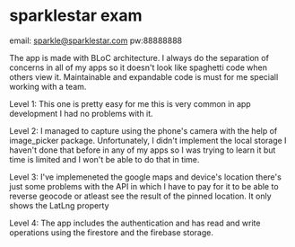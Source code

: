 # sparklestar exam

email: sparkle@sparklestar.com pw:88888888

The app is made with BLoC architecture. I always do the separation of concerns in all of my apps so it doesn't look like spaghetti code when others view it. Maintainable and expandable code is must for me speciall working with a team. 

Level 1: 
This one is pretty easy for me this is very common in app development I had no problems with it.

Level 2: 
I managed to capture using the phone's camera with the help of image_picker package. Unfortunately, I didn't implement the local storage I haven't done that before in any of my apps so I was trying to learn it but time is limited and I won't be able to do that in time. 

Level 3: 
I've implemeneted the google maps and device's location there's just some problems with the API in which I have to pay for it to be able to reverse geocode or atleast see the result of the pinned location. It only shows the LatLng property 

Level 4: 
The app includes the authentication and has read and write operations using the firestore and the firebase storage.






